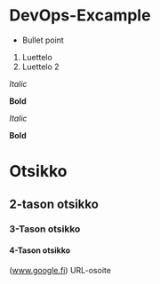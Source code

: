 # DevOps-Excample
* Bullet point
1. Luettelo
2. Luettelo 2

_Italic_

__Bold__

*Italic*

**Bold**

# Otsikko
## 2-tason otsikko
### 3-Tason otsikko
#### 4-Tason otsikko
(www.google.fi) URL-osoite